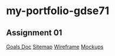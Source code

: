 
# my-portfolio-gdse71

## Assignment 01

[Goals Doc](https://docs.google.com/document/d/150Q6tMBbNJYKA3PTUl-74vgzgWAuSKp5tLobOIhJxcQ/edit?usp=drive_link)
[Sitemap](https://drive.google.com/file/d/11wU6sOvQq62UJfHTUsE11encdYQro9xb/view?usp=drive_link)
[Wireframe](https://drive.google.com/file/d/1tp5vt3YPEy9P-6Kxkl6KxJtcwZvz4RYG/view?usp=drive_link)
[Mockups](https://www.figma.com/design/ICgLRSG8Sg0jWdNrRhSWBJ/PortfolioEV3?node-id=0-1&t=rcCOa9y2arUDxdqO-1)
